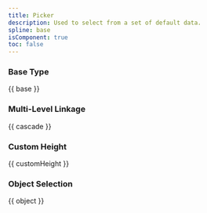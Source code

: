 ```yaml
---
title: Picker
description: Used to select from a set of default data.
spline: base
isComponent: true
toc: false
---
```


### Base Type

{{ base }}

### Multi-Level Linkage

{{ cascade }}

### Custom Height

{{ customHeight }}

### Object Selection

{{ object }}
